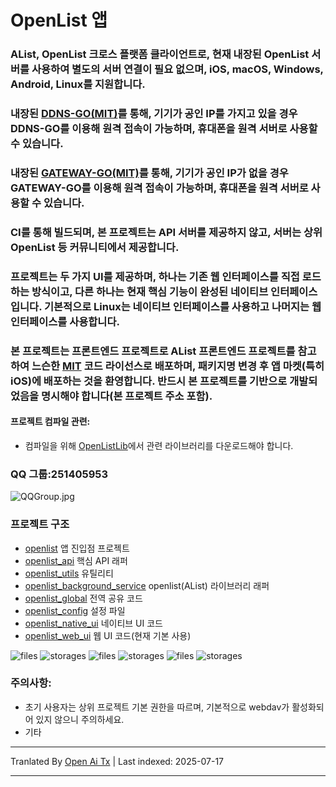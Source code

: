 ﻿
# OpenList 앱
### AList, OpenList 크로스 플랫폼 클라이언트로, 현재 내장된 OpenList 서버를 사용하여 별도의 서버 연결이 필요 없으며, iOS, macOS, Windows, Android, Linux를 지원합니다.

### 내장된 [DDNS-GO(MIT)](https://github.com/jeessy2/ddns-go)를 통해, 기기가 **공인 IP를 가지고 있을 경우** DDNS-GO를 이용해 원격 접속이 가능하며, 휴대폰을 원격 서버로 사용할 수 있습니다.

### 내장된 [GATEWAY-GO(MIT)](https://github.com/OpenIoTHub/gateway-go)를 통해, 기기가 **공인 IP가 없을 경우** GATEWAY-GO를 이용해 원격 접속이 가능하며, 휴대폰을 원격 서버로 사용할 수 있습니다.

### CI를 통해 빌드되며, 본 프로젝트는 API 서버를 제공하지 않고, 서버는 상위 OpenList 등 커뮤니티에서 제공합니다.
### 프로젝트는 두 가지 UI를 제공하며, 하나는 기존 웹 인터페이스를 직접 로드하는 방식이고, 다른 하나는 현재 핵심 기능이 완성된 네이티브 인터페이스입니다. 기본적으로 Linux는 네이티브 인터페이스를 사용하고 나머지는 웹 인터페이스를 사용합니다.

### 본 프로젝트는 프론트엔드 프로젝트로 AList 프론트엔드 프로젝트를 참고하여 느슨한 [MIT](LICENSE) 코드 라이선스로 배포하며, 패키지명 변경 후 앱 마켓(특히 iOS)에 배포하는 것을 환영합니다. 반드시 본 프로젝트를 기반으로 개발되었음을 명시해야 합니다(본 프로젝트 주소 포함).

#### 프로젝트 컴파일 관련:
* 컴파일을 위해 [OpenListLib](https://github.com/OpenListApp/OpenListLib/releases)에서 관련 라이브러리를 다운로드해야 합니다.

### QQ 그룹:251405953
![QQGroup.jpg](https://raw.githubusercontent.com/OpenListApp/OpenListApp/main/assets/images/contact/QQGroup.jpg)
### 프로젝트 구조
* [openlist](/lib/main.dart) 앱 진입점 프로젝트
* [openlist_api](/openlist_api) 핵심 API 래퍼
* [openlist_utils](/openlist_utils) 유틸리티
* [openlist_background_service](/openlist_background_service) openlist(AList) 라이브러리 래퍼
* [openlist_global](/openlist_global) 전역 공유 코드
* [openlist_config](/openlist_config) 설정 파일
* [openlist_native_ui](/openlist_native_ui) 네이티브 UI 코드
* [openlist_web_ui](/openlist_web_ui) 웹 UI 코드(현재 기본 사용)

![files](https://raw.githubusercontent.com/OpenListApp/OpenListApp/main/assets/images/android/files.png) ![storages](https://raw.githubusercontent.com/OpenListApp/OpenListApp/main/assets/images/macos/storages.png) ![files](https://raw.githubusercontent.com/OpenListApp/OpenListApp/main/assets/images/macos/files.png) ![storages](https://raw.githubusercontent.com/OpenListApp/OpenListApp/main/assets/images/ios/storages.png) ![files](https://raw.githubusercontent.com/OpenListApp/OpenListApp/main/assets/images/ios/files.png) ![storages](https://raw.githubusercontent.com/OpenListApp/OpenListApp/main/assets/images/windows/storages.png)

### 주의사항:
* 초기 사용자는 상위 프로젝트 기본 권한을 따르며, 기본적으로 webdav가 활성화되어 있지 않으니 주의하세요.
* 기타


---

Tranlated By [Open Ai Tx](https://github.com/OpenAiTx/OpenAiTx) | Last indexed: 2025-07-17

---